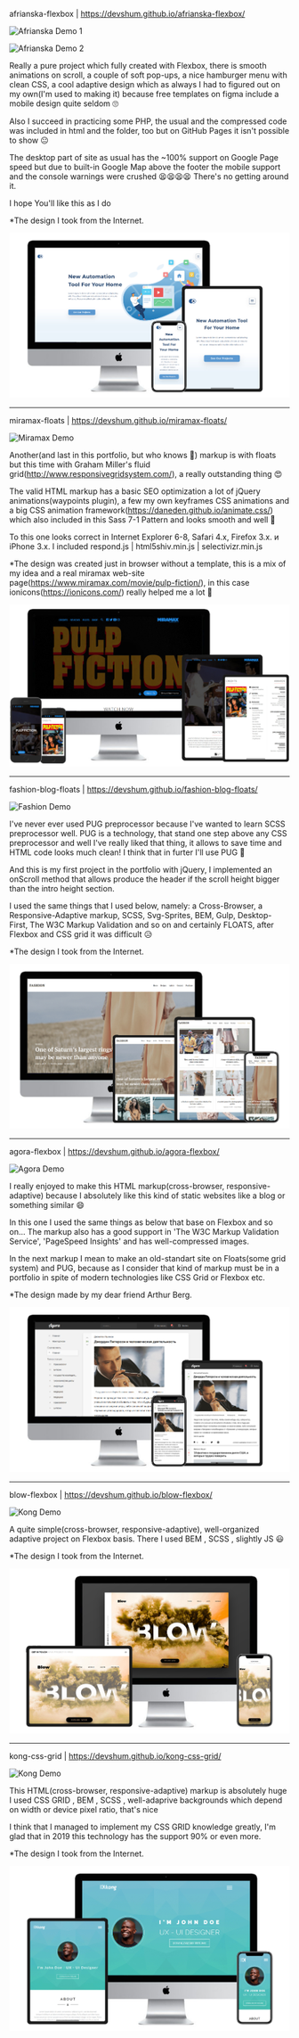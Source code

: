 afrianska-flexbox | https://devshum.github.io/afrianska-flexbox/

![Afrianska Demo 1](demo/afrianska-demo-1.gif)

![Afrianska Demo 2](demo/afrianska-demo-2.gif)

Really a pure project which fully created with Flexbox, there is smooth animations on scroll, a couple of soft pop-ups, a nice hamburger menu with clean CSS, a cool adaptive design which as always I had to figured out on my own(I'm used to making it) because free templates on figma include a mobile design quite seldom 🙄

Also I succeed in practicing some PHP, the usual and the compressed code was included in html and the folder, too but on GitHub Pages it isn't possible to show 😐

The desktop part of site as usual has the ~100% support on Google Page speed but due to built-in Google Map above the footer the mobile support and the console warnings were crushed 😫😫😫😫 There's no getting around it. 

I hope You'll like this as I do 

*The design I took from the Internet.


![Afrianska Preview](preview/afrianska.jpg)

---------------------

miramax-floats | https://devshum.github.io/miramax-floats/

![Miramax Demo](demo/miramax-demo.gif)

Another(and last in this portfolio, but who knows 🤣) markup is with floats but this time with Graham Miller's fluid grid(http://www.responsivegridsystem.com/), a really outstanding thing 😍

The valid HTML markup has a basic SEO optimization a lot of jQuery animations(waypoints plugin), a few my own keyframes CSS animations and a big CSS animation framework(https://daneden.github.io/animate.css/) which also included in this Sass 7-1 Pattern and looks smooth and well 🙂

To this one looks correct in Internet Explorer 6-8, Safari 4.x, Firefox 3.x. и iPhone 3.x. I included respond.js | html5shiv.min.js | selectivizr.min.js

*The design was created just in browser without a template,
this is a mix of my idea and a real miramax web-site page(https://www.miramax.com/movie/pulp-fiction/),
in this case ionicons(https://ionicons.com/) really helped me a lot 🎅


![Pulp Fiction Preview](preview/pulp-fiction.jpg)

---------------------

fashion-blog-floats | https://devshum.github.io/fashion-blog-floats/

![Fashion Demo](demo/fashion-demo.gif)

I've never ever used PUG preprocessor because I've wanted to learn SCSS preprocessor well. PUG is a technology, that stand one step above any CSS preprocessor and well I've really liked that thing, it allows to save time and HTML code looks much clean! I think that in furter I'll use PUG 🤠

And this is my first project in the portfolio with jQuery, I implemented an onScroll method that allows produce the header if the scroll height bigger than the intro height section.

I used the same things that I used below, namely: a Cross-Browser, a Responsive-Adaptive markup, SCSS, Svg-Sprites, BEM, Gulp, Desktop-First, The W3C Markup Validation and so on and certainly FLOATS, after Flexbox and CSS grid it was difficult 😥

*The design I took from the Internet. 

![Fashion Blog Preview](preview/fashion.jpg)

---------------------

agora-flexbox | https://devshum.github.io/agora-flexbox/

![Agora Demo](demo/agora-demo.gif)

I really enjoyed to make this HTML markup(cross-browser, responsive-adaptive) because I absolutely like this kind of static websites like a blog or something similar 😄

In this one I used the same things as below that base on Flexbox and so on...
The markup also has a good support in 'The W3C Markup Validation Service', 'PageSpeed Insights' and has well-compressed images.

In the next markup I mean to make an old-standart site on Floats(some grid system) and PUG, because as I consider that kind of markup must be in a portfolio in spite of modern technologies like CSS Grid or Flexbox etc.

*The design made by my dear friend Arthur Berg. 

![Agora Preview](preview/agora.jpg)

---------------------

blow-flexbox | https://devshum.github.io/blow-flexbox/

![Kong Demo](demo/blow-demo.gif)

A quite simple(cross-browser, responsive-adaptive), well-organized adaptive project on Flexbox basis. There I used BEM , SCSS , slightly JS 😃

*The design I took from the Internet. 

![Blow Preview](preview/blow.jpg)

---------------------

kong-css-grid | https://devshum.github.io/kong-css-grid/

![Kong Demo](demo/kong-demo.gif)

This HTML(cross-browser, responsive-adaptive) markup is absolutely huge  I used CSS GRID , BEM , SCSS , well-adaprive backgrounds which depend on width or device pixel ratio, that's nice

I think that I managed to implement my CSS GRID knowledge greatly, I'm glad that in 2019 this technology has the support 90% or even more.

*The design I took from the Internet.

![Kong Preview](preview/kong.jpg)



